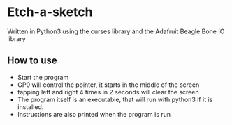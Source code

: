 # Etch-a-sketch
 Written in Python3 using the curses library and the Adafruit Beagle Bone IO library
 
## How to use
 * Start the program
 * GP0 will control the pointer, it starts in the middle of the screen
 * tapping left and right 4 times in 2 seconds will clear the screen
 * The program itself is an executable, that will run with python3 if it is installed.
 * Instructions are also printed when the program is run
